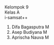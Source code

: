 Kelompok 9
<br />Kelas A
<br />i-samsat++

1. Difa Bagasputra M
2. Asep Budiyana M
3. Aprischa Nauva M